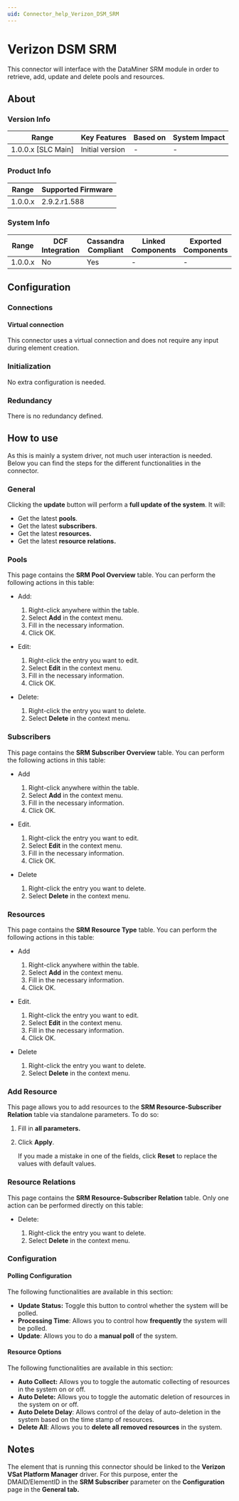 ```yaml
---
uid: Connector_help_Verizon_DSM_SRM
---
```


# Verizon DSM SRM

This connector will interface with the DataMiner SRM module in order to retrieve, add, update and delete pools and resources.

## About

### Version Info

| **Range**            | **Key Features** | **Based on** | **System Impact** |
|----------------------|------------------|--------------|-------------------|
| 1.0.0.x \[SLC Main\] | Initial version  | \-           | \-                |

### Product Info

| **Range** | **Supported Firmware** |
|-----------|------------------------|
| 1.0.0.x   | 2.9.2.r1.588           |

### System Info

| **Range** | **DCF Integration** | **Cassandra Compliant** | **Linked Components** | **Exported Components** |
|-----------|---------------------|-------------------------|-----------------------|-------------------------|
| 1.0.0.x   | No                  | Yes                     | \-                    | \-                      |

## Configuration

### Connections

#### Virtual connection

This connector uses a virtual connection and does not require any input during element creation.

### Initialization

No extra configuration is needed.

### Redundancy

There is no redundancy defined.

## How to use

As this is mainly a system driver, not much user interaction is needed. Below you can find the steps for the different functionalities in the connector.

### General

Clicking the **update** button will perform a **full update of the system**. It will:

- Get the latest **pools**.
- Get the latest **subscribers**.
- Get the latest **resources.**
- Get the latest **resource relations.**

### Pools

This page contains the **SRM Pool Overview** table. You can perform the following actions in this table:

- Add:

  1. Right-click anywhere within the table.
  1. Select **Add** in the context menu.
  1. Fill in the necessary information.
  1. Click OK.

- Edit:

  1. Right-click the entry you want to edit.
  1. Select **Edit** in the context menu.
  1. Fill in the necessary information.
  1. Click OK.

- Delete:

  1. Right-click the entry you want to delete.
  1. Select **Delete** in the context menu.

### Subscribers

This page contains the **SRM Subscriber Overview** table. You can perform the following actions in this table:

- Add

  1. Right-click anywhere within the table.
  1. Select **Add** in the context menu.
  1. Fill in the necessary information.
  1. Click OK.

- Edit.

  1. Right-click the entry you want to edit.
  1. Select **Edit** in the context menu.
  1. Fill in the necessary information.
  1. Click OK.

- Delete

  1. Right-click the entry you want to delete.
  1. Select **Delete** in the context menu.

### Resources

This page contains the **SRM Resource Type** table. You can perform the following actions in this table:

- Add

  1. Right-click anywhere within the table.
  1. Select **Add** in the context menu.
  1. Fill in the necessary information.
  1. Click OK.

- Edit.

  1. Right-click the entry you want to edit.
  1. Select **Edit** in the context menu.
  1. Fill in the necessary information.
  1. Click OK.

- Delete

  1. Right-click the entry you want to delete.
  1. Select **Delete** in the context menu.

### Add Resource

This page allows you to add resources to the **SRM Resource-Subscriber Relation** table via standalone parameters. To do so:

1. Fill in **all parameters.**
1. Click **Apply**.

   If you made a mistake in one of the fields, click **Reset** to replace the values with default values.

### Resource Relations

This page contains the **SRM Resource-Subscriber Relation** table. Only one action can be performed directly on this table:

- Delete:

  1. Right-click the entry you want to delete.
  1. Select **Delete** in the context menu.

### Configuration

#### Polling Configuration

The following functionalities are available in this section:

- **Update Status:** Toggle this button to control whether the system will be polled.
- **Processing Time**: Allows you to control how **frequently** the system will be polled.
- **Update**: Allows you to do a **manual poll** of the system.

#### Resource Options

The following functionalities are available in this section:

- **Auto Collect:** Allows you to toggle the automatic collecting of resources in the system on or off.
- **Auto Delete:** Allows you to toggle the automatic deletion of resources in the system on or off.
- **Auto Delete Delay**: Allows control of the delay of auto-deletion in the system based on the time stamp of resources.
- **Delete All**: Allows you to **delete all removed resources** in the system.

## Notes

The element that is running this connector should be linked to the **Verizon VSat Platform Manager** driver. For this purpose, enter the DMAID/ElementID in the **SRM Subscriber** parameter on the **Configuration** page in the **General tab.**
